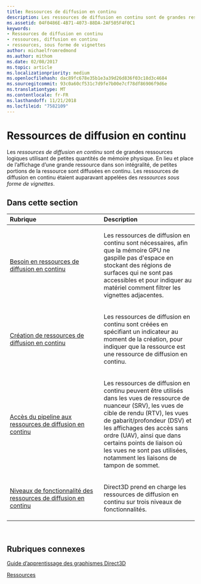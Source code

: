 ```yaml
---
title: Ressources de diffusion en continu
description: Les ressources de diffusion en continu sont de grandes ressources logiques utilisant de petites quantités de mémoire physique. En lieu et place de l’affichage d’une grande ressource dans son intégralité, de petites portions de la ressource sont diffusées en continu. Les ressources de diffusion en continu étaient auparavant appelées des ressources sous forme de vignettes.
ms.assetid: 04F0486E-4B71-4073-88DA-2AF505F4F0C1
keywords:
- Ressources de diffusion en continu
- ressources, diffusion en continu
- ressources, sous forme de vignettes
author: michaelfromredmond
ms.author: mithom
ms.date: 02/08/2017
ms.topic: article
ms.localizationpriority: medium
ms.openlocfilehash: dac89fc678e35b1e3a39d26d836f03c18d3c4684
ms.sourcegitcommit: 93c0a60cf531c7d9fe7b00e7cf78df86906f9d6e
ms.translationtype: MT
ms.contentlocale: fr-FR
ms.lasthandoff: 11/21/2018
ms.locfileid: "7582109"
---
```

# <a name="streaming-resources"></a>Ressources de diffusion en continu


Les *ressources de diffusion en continu* sont de grandes ressources logiques utilisant de petites quantités de mémoire physique. En lieu et place de l’affichage d’une grande ressource dans son intégralité, de petites portions de la ressource sont diffusées en continu. Les ressources de diffusion en continu étaient auparavant appelées des *ressources sous forme de vignettes*.

## <a name="span-idin-this-sectionspanin-this-section"></a><span id="in-this-section"></span>Dans cette section


<table>
<colgroup>
<col width="50%" />
<col width="50%" />
</colgroup>
<thead>
<tr class="header">
<th align="left">Rubrique</th>
<th align="left">Description</th>
</tr>
</thead>
<tbody>
<tr class="odd">
<td align="left"><p><a href="the-need-for-streaming-resources.md">Besoin en ressources de diffusion en continu</a></p></td>
<td align="left"><p>Les ressources de diffusion en continu sont nécessaires, afin que la mémoire GPU ne gaspille pas d'espace en stockant des régions de surfaces qui ne sont pas accessibles et pour indiquer au matériel comment filtrer les vignettes adjacentes.</p></td>
</tr>
<tr class="even">
<td align="left"><p><a href="creating-streaming-resources.md">Création de ressources de diffusion en continu</a></p></td>
<td align="left"><p>Les ressources de diffusion en continu sont créées en spécifiant un indicateur au moment de la création, pour indiquer que la ressource est une ressource de diffusion en continu.</p></td>
</tr>
<tr class="odd">
<td align="left"><p><a href="pipeline-access-to-streaming-resources.md">Accès du pipeline aux ressources de diffusion en continu</a></p></td>
<td align="left"><p>Les ressources de diffusion en continu peuvent être utilisés dans les vues de ressource de nuanceur (SRV), les vues de cible de rendu (RTV), les vues de gabarit/profondeur (DSV) et les affichages des accès sans ordre (UAV), ainsi que dans certains points de liaison où les vues ne sont pas utilisées, notamment les liaisons de tampon de sommet.</p></td>
</tr>
<tr class="even">
<td align="left"><p><a href="streaming-resources-features-tiers.md">Niveaux de fonctionnalité des ressources de diffusion en continu</a></p></td>
<td align="left"><p>Direct3D prend en charge les ressources de diffusion en continu sur trois niveaux de fonctionnalités.</p></td>
</tr>
</tbody>
</table>

 

## <a name="span-idrelated-topicsspanrelated-topics"></a><span id="related-topics"></span>Rubriques connexes


[Guide d’apprentissage des graphismes Direct3D](index.md)

[Ressources](resources.md)

 

 




